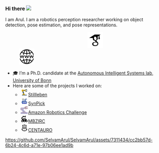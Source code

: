 ### Hi there <img src="https://media.tenor.com/oqXocliEYAMAAAAi/hello-yellow.gif)" width="30" />

I am Arul. I am a robotics perception researcher working on object detection, pose estimation, and pose representations.

&nbsp;&nbsp;&nbsp;&nbsp;&nbsp;&nbsp;&nbsp;&nbsp;&nbsp;&nbsp;
&nbsp;&nbsp;&nbsp;&nbsp;&nbsp;&nbsp;&nbsp;&nbsp;&nbsp;&nbsp;
&nbsp;&nbsp;&nbsp;&nbsp;&nbsp;&nbsp;&nbsp;&nbsp;&nbsp;&nbsp;
&nbsp;&nbsp;&nbsp;&nbsp;&nbsp;&nbsp;&nbsp;&nbsp;&nbsp;&nbsp;
&nbsp;&nbsp;&nbsp;&nbsp;&nbsp;&nbsp;&nbsp;&nbsp;&nbsp;&nbsp;
&nbsp;&nbsp;&nbsp;&nbsp;&nbsp;&nbsp;&nbsp;&nbsp;&nbsp;&nbsp;
[<img src="images/google-scholar.png" width="50" />](https://scholar.google.de/citations?user=_6l7MQgAAAAJ&hl=en)
&nbsp;&nbsp;&nbsp;&nbsp;&nbsp;&nbsp;&nbsp;&nbsp;&nbsp;&nbsp;
&nbsp;&nbsp;&nbsp;&nbsp;&nbsp;&nbsp;&nbsp;&nbsp;&nbsp;&nbsp;
&nbsp;&nbsp;&nbsp;&nbsp;&nbsp;&nbsp;&nbsp;&nbsp;&nbsp;&nbsp;
&nbsp;&nbsp;&nbsp;&nbsp;&nbsp;&nbsp;&nbsp;&nbsp;&nbsp;&nbsp;
&nbsp;&nbsp;&nbsp;&nbsp;&nbsp;&nbsp;&nbsp;&nbsp;&nbsp;&nbsp;
[<img src="images/website.png" width="50" />](https://selvamarul.github.io/)


<!--
**SelvamArul/SelvamArul** is a ✨ _special_ ✨ repository because its `README.md` (this file) appears on your GitHub profile.

Here are some ideas to get you started:
-->
- :mortar_board: I’m a Ph.D. candidate at the [Autonomous Intelligent Systems lab, University of Bonn](https://www.ais.uni-bonn.de/~periyasa/)
- Here are some of the projects I worked on:
    - <img src="gifs/robotic-arm.gif" width="25" />[Stillleben](https://github.com/AIS-Bonn/stillleben)
    - <img src="gifs/moon-rover-1.gif" width="25" />[SynPick](https://www.ais.uni-bonn.de/datasets/synpick/)
    - <img src="gifs/robotic-arm-1.gif" width="25" />[Amazon Robotics Challenge](https://www.ais.uni-bonn.de/nimbro/Picking/)
    - <img src="gifs/moon-rover.gif" width="25" />[MBZIRC](https://www.ais.uni-bonn.de/nimbro/MBZIRC/)
    - <img src="gifs/robot.gif" width="25" />[CENTAURO](https://www.ais.uni-bonn.de/nimbro/Explorer/)


https://github.com/SelvamArul/SelvamArul/assets/7311434/cc2bb57d-6b24-4c6d-a71e-97b06ee1ad9b








